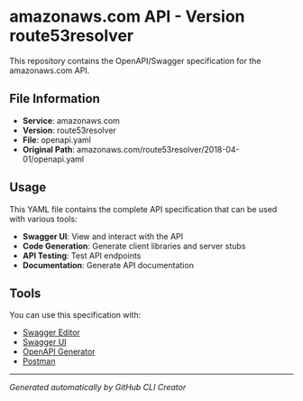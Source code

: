 # amazonaws.com API - Version route53resolver

This repository contains the OpenAPI/Swagger specification for the amazonaws.com API.

## File Information

- **Service**: amazonaws.com
- **Version**: route53resolver
- **File**: openapi.yaml
- **Original Path**: amazonaws.com/route53resolver/2018-04-01/openapi.yaml

## Usage

This YAML file contains the complete API specification that can be used with various tools:

- **Swagger UI**: View and interact with the API
- **Code Generation**: Generate client libraries and server stubs
- **API Testing**: Test API endpoints
- **Documentation**: Generate API documentation

## Tools

You can use this specification with:

- [Swagger Editor](https://editor.swagger.io/)
- [Swagger UI](https://swagger.io/tools/swagger-ui/)
- [OpenAPI Generator](https://openapi-generator.tech/)
- [Postman](https://www.postman.com/)

---

*Generated automatically by GitHub CLI Creator*
